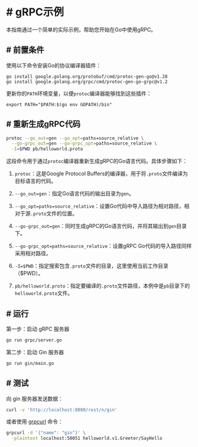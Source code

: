 # # gRPC示例

本指南通过一个简单的实际示例，帮助您开始在Go中使用gRPC。
## # 前置条件

使用以下命令安装Go的协议编译器插件：

```shell
go install google.golang.org/protobuf/cmd/protoc-gen-go@v1.28
go install google.golang.org/grpc/cmd/protoc-gen-go-grpc@v1.2
```

更新你的`PATH`环境变量，以便`protoc`编译器能够找到这些插件：

```shell
export PATH="$PATH:$(go env GOPATH)/bin"
```
## # 重新生成gRPC代码

```sh
protoc --go_out=gen --go_opt=paths=source_relative \
  --go-grpc_out=gen --go-grpc_opt=paths=source_relative \
  -I=$PWD pb/helloworld.proto
```

这段命令用于通过`protoc`编译器重新生成gRPC的Go语言代码。具体步骤如下：

1. `protoc`：这是Google Protocol Buffers的编译器，用于将`.proto`文件编译为目标语言的代码。

2. `--go_out=gen`：指定Go语言代码的输出目录为`gen`。

3. `--go_opt=paths=source_relative`：设置Go代码中导入路径为相对路径，相对于源`.proto`文件的位置。

4. `--go-grpc_out=gen`：同时生成gRPC的Go语言代码，并将其输出到`gen`目录下。

5. `--go-grpc_opt=paths=source_relative`：设置gRPC Go代码的导入路径同样采用相对路径。

6. `-I=$PWD`：指定搜索包含`.proto`文件的目录，这里使用当前工作目录（$PWD）。

7. `pb/helloworld.proto`：指定要编译的`.proto`文件路径，本例中是`pb`目录下的`helloworld.proto`文件。
## # 运行

第一步：启动 gRPC 服务器

```sh
go run grpc/server.go
```

第二步：启动 Gin 服务器

```sh
go run gin/main.go
```
## # 测试

向 gin 服务器发送数据：

```sh
curl -v 'http://localhost:8080/rest/n/gin'
```

或者使用 [grpcurl](https://github.com/fullstorydev/grpcurl) 命令：

```sh
grpcurl -d '{"name": "gin"}' \
  -plaintext localhost:50051 helloworld.v1.Greeter/SayHello
```
